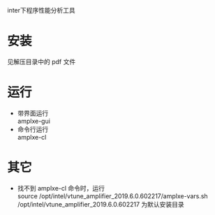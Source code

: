 inter下程序性能分析工具

# 安装  
见解压目录中的 pdf 文件  

# 运行  

* 带界面运行  
amplxe-gui  
* 命令行运行  
amplxe-cl  

# 其它

* 找不到 amplxe-cl 命令时，运行  
source /opt/intel/vtune_amplifier_2019.6.0.602217/amplxe-vars.sh  
/opt/intel/vtune_amplifier_2019.6.0.602217 为默认安装目录
